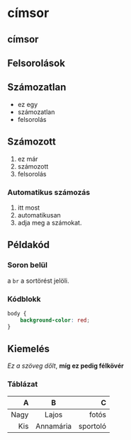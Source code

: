 # címsor
## címsor

## Felsorolások

## Számozatlan

- ez egy
- számozatlan
- felsorolás

## Számozott

1. ez már 
2. számozott
3. felsorolás

### Automatikus számozás

1. itt most
1. automatikusan
1. adja meg a számokat.

## Példakód

### Soron belül

a `br` a sortörést jelöli.

### Kódblokk

```css
body {
    background-color: red;
}
```

## Kiemelés

_Ez a szöveg dőlt_, __míg ez pedig félkövér__

### Táblázat

|  A  |    B    |     C    |
|----:|:-------:|---------:|
|Nagy |  Lajos  |  fotós   |
|Kis  |Annamária| sportoló |